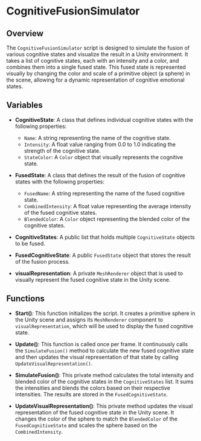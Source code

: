 # CognitiveFusionSimulator

## Overview
The `CognitiveFusionSimulator` script is designed to simulate the fusion of various cognitive states and visualize the result in a Unity environment. It takes a list of cognitive states, each with an intensity and a color, and combines them into a single fused state. This fused state is represented visually by changing the color and scale of a primitive object (a sphere) in the scene, allowing for a dynamic representation of cognitive emotional states.

## Variables

- **CognitiveState**: A class that defines individual cognitive states with the following properties:
  - `Name`: A string representing the name of the cognitive state.
  - `Intensity`: A float value ranging from 0.0 to 1.0 indicating the strength of the cognitive state.
  - `StateColor`: A `Color` object that visually represents the cognitive state.

- **FusedState**: A class that defines the result of the fusion of cognitive states with the following properties:
  - `FusedName`: A string representing the name of the fused cognitive state.
  - `CombinedIntensity`: A float value representing the average intensity of the fused cognitive states.
  - `BlendedColor`: A `Color` object representing the blended color of the cognitive states.

- **CognitiveStates**: A public list that holds multiple `CognitiveState` objects to be fused.

- **FusedCognitiveState**: A public `FusedState` object that stores the result of the fusion process.

- **visualRepresentation**: A private `MeshRenderer` object that is used to visually represent the fused cognitive state in the Unity scene.

## Functions

- **Start()**: This function initializes the script. It creates a primitive sphere in the Unity scene and assigns its `MeshRenderer` component to `visualRepresentation`, which will be used to display the fused cognitive state.

- **Update()**: This function is called once per frame. It continuously calls the `SimulateFusion()` method to calculate the new fused cognitive state and then updates the visual representation of that state by calling `UpdateVisualRepresentation()`.

- **SimulateFusion()**: This private method calculates the total intensity and blended color of the cognitive states in the `CognitiveStates` list. It sums the intensities and blends the colors based on their respective intensities. The results are stored in the `FusedCognitiveState`.

- **UpdateVisualRepresentation()**: This private method updates the visual representation of the fused cognitive state in the Unity scene. It changes the color of the sphere to match the `BlendedColor` of the `FusedCognitiveState` and scales the sphere based on the `CombinedIntensity`.